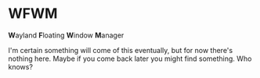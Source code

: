 # WFWM
**W**ayland **F**loating **W**indow **M**anager

I'm certain something will come of this eventually, but for now there's nothing here. Maybe if you come back later you might find something. Who knows?